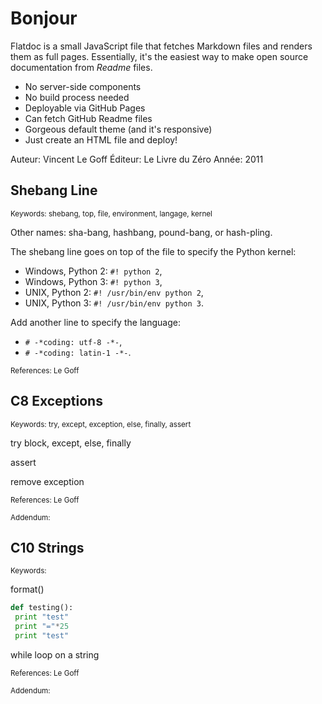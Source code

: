 Bonjour
=======

Flatdoc is a small JavaScript file that fetches Markdown files and renders them
as full pages. Essentially, it's the easiest
way to make open source documentation from *Readme* files.

 * No server-side components
 * No build process needed
 * Deployable via GitHub Pages
 * Can fetch GitHub Readme files
 * Gorgeous default theme (and it's responsive)
 * Just create an HTML file and deploy!

Auteur: Vincent Le Goff
Éditeur: Le Livre du Zéro
Année: 2011

## Shebang Line

<sub>Keywords: shebang, top, file, environment, langage, kernel</sub>

Other names: sha-bang, hashbang, pound-bang, or hash-pling.
 
The shebang line goes on top of the file to specify the Python kernel:

- Windows, Python 2: `#! python 2`,
- Windows, Python 3: `#! python 3`,
- UNIX, Python 2: `#! /usr/bin/env python 2`,
- UNIX, Python 3: `#! /usr/bin/env python 3`.

Add another line to specify the language:

- `# -*coding: utf-8 -*-`,
- `# -*coding: latin-1 -*-`.

<sub>References: Le Goff</sub>

## C8 Exceptions

<sub>Keywords: try, except, exception, else, finally, assert</sub>

try block, except, else, finally

assert

remove exception

<sub>References: Le Goff</sub>

<sub>Addendum: </sub>

## C10 Strings

<sub>Keywords: </sub>

format()

```python
def testing():
 print "test"
 print "="*25
 print "test"
```

while loop on a string

<sub>References: Le Goff</sub>

<sub>Addendum: </sub>
